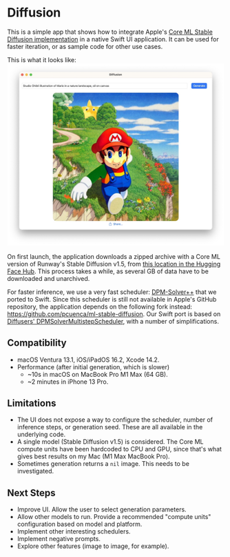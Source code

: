 #  Diffusion

This is a simple app that shows how to integrate Apple's [Core ML Stable Diffusion implementation](https://github.com/apple/ml-stable-diffusion) in a native Swift UI application. It can be used for faster iteration, or as sample code for other use cases.

This is what it looks like:
![App Screenshot](screenshot.jpg)

On first launch, the application downloads a zipped archive with a Core ML version of Runway's Stable Diffusion v1.5, from [this location in the Hugging Face Hub](https://huggingface.co/pcuenq/coreml-stable-diffusion/tree/main). This process takes a while, as several GB of data have to be downloaded and unarchived.

For faster inference, we use a very fast scheduler: [DPM-Solver++](https://github.com/LuChengTHU/dpm-solver) that we ported to Swift. Since this scheduler is still not available in Apple's GitHub repository, the application depends on the following fork instead: https://github.com/pcuenca/ml-stable-diffusion. Our Swift port is based on [Diffusers' DPMSolverMultistepScheduler](https://github.com/huggingface/diffusers/blob/main/src/diffusers/schedulers/scheduling_dpmsolver_multistep.py), with a number of simplifications.

## Compatibility

- macOS Ventura 13.1, iOS/iPadOS 16.2, Xcode 14.2.
- Performance (after initial generation, which is slower)
  * ~10s in macOS on MacBook Pro M1 Max (64 GB).
  * ~2 minutes in iPhone 13 Pro.

## Limitations

- The UI does not expose a way to configure the scheduler, number of inference steps, or generation seed. These are all available in the underlying code.
- A single model (Stable Diffusion v1.5) is considered. The Core ML compute units have been hardcoded to CPU and GPU, since that's what gives best results on my Mac (M1 Max MacBook Pro).
- Sometimes generation returns a `nil` image. This needs to be investigated.

## Next Steps

- Improve UI. Allow the user to select generation parameters.
- Allow other models to run. Provide a recommended "compute units" configuration based on model and platform.
- Implement other interesting schedulers.
- Implement negative prompts.
- Explore other features (image to image, for example).
